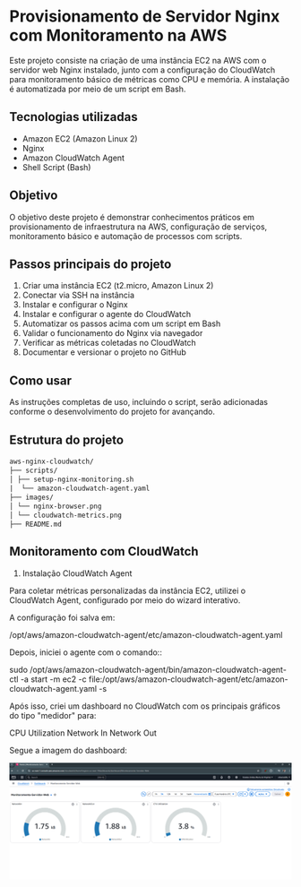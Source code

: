 # Provisionamento de Servidor Nginx com Monitoramento na AWS

Este projeto consiste na criação de uma instância EC2 na AWS com o servidor web Nginx instalado, junto com a configuração do CloudWatch para monitoramento básico de métricas como CPU e memória. A instalação é automatizada por meio de um script em Bash.

## Tecnologias utilizadas

- Amazon EC2 (Amazon Linux 2)
- Nginx
- Amazon CloudWatch Agent
- Shell Script (Bash)

## Objetivo

O objetivo deste projeto é demonstrar conhecimentos práticos em provisionamento de infraestrutura na AWS, configuração de serviços, monitoramento básico e automação de processos com scripts.

## Passos principais do projeto

1. Criar uma instância EC2 (t2.micro, Amazon Linux 2)
2. Conectar via SSH na instância
3. Instalar e configurar o Nginx
4. Instalar e configurar o agente do CloudWatch
5. Automatizar os passos acima com um script em Bash
6. Validar o funcionamento do Nginx via navegador
7. Verificar as métricas coletadas no CloudWatch
8. Documentar e versionar o projeto no GitHub

## Como usar

As instruções completas de uso, incluindo o script, serão adicionadas conforme o desenvolvimento do projeto for avançando.

## Estrutura do projeto
```
aws-nginx-cloudwatch/
├── scripts/
│ ├── setup-nginx-monitoring.sh
|  └── amazon-cloudwatch-agent.yaml  
├── images/
│ └── nginx-browser.png
│ └── cloudwatch-metrics.png
├── README.md
```

## Monitoramento com CloudWatch

1. Instalação CloudWatch Agent

Para coletar métricas personalizadas da instância EC2, utilizei o CloudWatch Agent, configurado por meio do wizard interativo.

A configuração foi salva em:

/opt/aws/amazon-cloudwatch-agent/etc/amazon-cloudwatch-agent.yaml

Depois, iniciei o agente com o comando::

sudo /opt/aws/amazon-cloudwatch-agent/bin/amazon-cloudwatch-agent-ctl -a start -m ec2 -c file:/opt/aws/amazon-cloudwatch-agent/etc/amazon-cloudwatch-agent.yaml -s

Após isso, criei um dashboard no CloudWatch com os principais gráficos do tipo "medidor" para:

CPU Utilization
Network In
Network Out

Segue a imagem do dashboard:

![Dashboard CloudWatch](images/cloudwatch-metrics.png)

